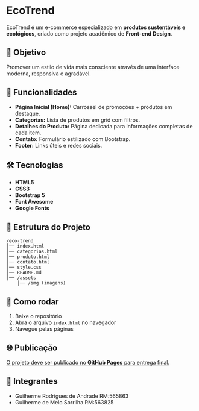 # EcoTrend

EcoTrend é um e-commerce especializado em **produtos sustentáveis e ecológicos**, criado como projeto acadêmico de **Front-end Design**.

## 🌱 Objetivo
Promover um estilo de vida mais consciente através de uma interface moderna, responsiva e agradável.

## 📌 Funcionalidades
- **Página Inicial (Home):** Carrossel de promoções + produtos em destaque.
- **Categorias:** Lista de produtos em grid com filtros.
- **Detalhes do Produto:** Página dedicada para informações completas de cada item.
- **Contato:** Formulário estilizado com Bootstrap.
- **Footer:** Links úteis e redes sociais.

## 🛠️ Tecnologias
- **HTML5**
- **CSS3**
- **Bootstrap 5**
- **Font Awesome**
- **Google Fonts**

## 📂 Estrutura do Projeto
```
/eco-trend
│── index.html
│── categorias.html
│── produto.html
│── contato.html
│── style.css
│── README.md
│── /assets
    │── /img (imagens)
```

## 🚀 Como rodar
1. Baixe o repositório
2. Abra o arquivo `index.html` no navegador
3. Navegue pelas páginas

## 🌐 Publicação
[O projeto deve ser publicado no **GitHub Pages** para entrega final.](http://127.0.0.1:5500/eco-trend/index.html)

## 👥 Integrantes
- Guilherme Rodrigues de Andrade RM:565863
- Guilherme de Melo Sorrilha RM:563825
